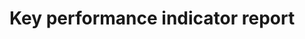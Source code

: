 # Key performance indicator report

<script type="text/javascript" src="https://cdn.bokeh.org/bokeh/release/bokeh-2.4.3.min.js"></script>
<script type="text/javascript" src="https://cdn.bokeh.org/bokeh/release/bokeh-tables-2.4.3.min.js"></script>

  <script type="text/javascript">
        (function() {
  const fn = function() {
    Bokeh.safely(function() {
      (function(root) {
        function embed_document(root) {
        const docs_json = '{"80edae9f-e5d0-48ba-b1c7-5a335d068b10":{"defs":[],"roots":{"references":[{"attributes":{"editor":{"id":"4151"},"field":"low","formatter":{"id":"4150"},"title":"Min"},"id":"3938","type":"TableColumn"},{"attributes":{"start":0},"id":"3947","type":"DataRange1d"},{"attributes":{},"id":"3949","type":"CategoricalScale"},{"attributes":{},"id":"3954","type":"CategoricalTicker"},{"attributes":{"editor":{"id":"4157"},"field":"std_dev","formatter":{"id":"4156"},"title":"Std. Dev."},"id":"3941","type":"TableColumn"},{"attributes":{},"id":"4158","type":"UnionRenderers"},{"attributes":{"factors":[["rmw_cyclonedds_cpp","autoware_default_cbg"],["rmw_cyclonedds_cpp","autoware_default_multithreaded"],["rmw_cyclonedds_cpp","autoware_default_prioritized"],["rmw_cyclonedds_cpp","autoware_default_singlethreaded"],["rmw_cyclonedds_cpp","autoware_default_staticsinglethreaded"]],"range_padding":0.1},"id":"3942","type":"FactorRange"},{"attributes":{},"id":"4159","type":"Selection"},{"attributes":{"line_alpha":{"value":0.1},"line_width":{"value":2},"x0":{"field":"x"},"x1":{"field":"x"},"y0":{"field":"box_top"},"y1":{"field":"high"}},"id":"3982","type":"Segment"},{"attributes":{},"id":"4157","type":"StringEditor"},{"attributes":{"fill_color":{"field":"x","transform":{"id":"3932"}},"line_width":{"value":2},"marker":{"value":"dash"},"size":{"value":25},"x":{"field":"x"},"y":{"field":"low"}},"id":"3999","type":"Scatter"},{"attributes":{},"id":"4156","type":"StringFormatter"},{"attributes":{"line_width":{"value":2},"x0":{"field":"x"},"x1":{"field":"x"},"y0":{"field":"box_bottom"},"y1":{"field":"low"}},"id":"4111","type":"Segment"},{"attributes":{"tools":[{"id":"4096"},{"id":"4097"},{"id":"4098"},{"id":"4099"},{"id":"4100"},{"id":"4101"},{"id":"4140"}]},"id":"4103","type":"Toolbar"},{"attributes":{"fill_alpha":{"value":0.2},"fill_color":{"field":"x","transform":{"id":"3932"}},"hatch_alpha":{"value":0.2},"line_alpha":{"value":0.2},"line_width":{"value":2},"marker":{"value":"dash"},"size":{"value":25},"x":{"field":"x"},"y":{"field":"low"}},"id":"4001","type":"Scatter"},{"attributes":{"fill_alpha":{"value":0.1},"fill_color":{"field":"x","transform":{"id":"3932"}},"hatch_alpha":{"value":0.1},"line_alpha":{"value":0.1},"line_width":{"value":2},"marker":{"value":"dash"},"size":{"value":25},"x":{"field":"x"},"y":{"field":"low"}},"id":"4000","type":"Scatter"},{"attributes":{"data":{"box_bottom":{"__ndarray__":"AAAAAAAAAAAAAAAAAAAAAAAAAAAAAAAAMzMzMzMz07+amZmZmZm5vw==","dtype":"float64","order":"little","shape":[5]},"box_top":{"__ndarray__":"AAAAAAAAAAAAAAAAAAAAAAAAAAAAAAAAMzMzMzMz4z+amZmZmZm5Pw==","dtype":"float64","order":"little","shape":[5]},"exe":["autoware_default_cbg","autoware_default_multithreaded","autoware_default_prioritized","autoware_default_singlethreaded","autoware_default_staticsinglethreaded"],"high":{"__ndarray__":"AAAAAAAAAAAAAAAAAAAAAAAAAAAAAAAAAAAAAAAACEAAAAAAAADwPw==","dtype":"float64","order":"little","shape":[5]},"index":[1,7,13,10,4],"low":{"__ndarray__":"AAAAAAAAAAAAAAAAAAAAAAAAAAAAAAAAAAAAAAAAAAAAAAAAAAAAAA==","dtype":"float64","order":"little","shape":[5]},"mean":{"__ndarray__":"AAAAAAAAAAAAAAAAAAAAAAAAAAAAAAAAmpmZmZmZyT8AAAAAAAAAAA==","dtype":"float64","order":"little","shape":[5]},"rmw":["rmw_cyclonedds_cpp","rmw_cyclonedds_cpp","rmw_cyclonedds_cpp","rmw_cyclonedds_cpp","rmw_cyclonedds_cpp"],"std_dev":{"__ndarray__":"AAAAAAAAAAAAAAAAAAAAAAAAAAAAAAAAAAAAAAAA4D+amZmZmZm5Pw==","dtype":"float64","order":"little","shape":[5]},"type":["dropped","dropped","dropped","dropped","dropped"]},"selected":{"id":"4221"},"selection_policy":{"id":"4220"}},"id":"4074","type":"ColumnDataSource"},{"attributes":{},"id":"4154","type":"StringFormatter"},{"attributes":{"line_width":{"value":2},"x0":{"field":"x"},"x1":{"field":"x"},"y0":{"field":"box_top"},"y1":{"field":"high"}},"id":"3981","type":"Segment"},{"attributes":{},"id":"4155","type":"StringEditor"},{"attributes":{},"id":"4100","type":"ResetTool"},{"attributes":{"bottom_units":"screen","coordinates":null,"fill_alpha":0.5,"fill_color":"lightgrey","group":null,"left_units":"screen","level":"overlay","line_alpha":1.0,"line_color":"black","line_dash":[4,4],"line_width":2,"right_units":"screen","syncable":false,"top_units":"screen"},"id":"3966","type":"BoxAnnotation"},{"attributes":{"below":[{"id":"4089"}],"center":[{"id":"4091"},{"id":"4095"}],"height":800,"left":[{"id":"4092"}],"margin":[10,10,10,10],"renderers":[{"id":"4114"},{"id":"4120"},{"id":"4126"},{"id":"4132"},{"id":"4138"}],"sizing_mode":"scale_width","title":{"id":"4080"},"toolbar":{"id":"4103"},"width":1600,"x_range":{"id":"4078"},"x_scale":{"id":"4085"},"y_range":{"id":"4083"},"y_scale":{"id":"4087"}},"id":"4079","subtype":"Figure","type":"Plot"},{"attributes":{},"id":"3964","type":"ResetTool"},{"attributes":{"bottom_units":"screen","coordinates":null,"fill_alpha":0.5,"fill_color":"lightgrey","group":null,"left_units":"screen","level":"overlay","line_alpha":1.0,"line_color":"black","line_dash":[4,4],"line_width":2,"right_units":"screen","syncable":false,"top_units":"screen"},"id":"4102","type":"BoxAnnotation"},{"attributes":{},"id":"4152","type":"StringFormatter"},{"attributes":{},"id":"3960","type":"PanTool"},{"attributes":{"overlay":{"id":"3966"}},"id":"3962","type":"BoxZoomTool"},{"attributes":{},"id":"4151","type":"StringEditor"},{"attributes":{},"id":"3963","type":"SaveTool"},{"attributes":{},"id":"3965","type":"HelpTool"},{"attributes":{},"id":"4153","type":"StringEditor"},{"attributes":{},"id":"4182","type":"Selection"},{"attributes":{"axis_label":"Latency (ms)","axis_label_text_font_size":"20px","coordinates":null,"formatter":{"id":"4176"},"group":null,"major_label_policy":{"id":"4177"},"major_label_text_font_size":"14px","ticker":{"id":"3957"}},"id":"3956","type":"LinearAxis"},{"attributes":{},"id":"4101","type":"HelpTool"},{"attributes":{},"id":"3957","type":"BasicTicker"},{"attributes":{},"id":"4099","type":"SaveTool"},{"attributes":{"line_alpha":{"value":0.1},"line_width":{"value":2},"x0":{"field":"x"},"x1":{"field":"x"},"y0":{"field":"box_bottom"},"y1":{"field":"low"}},"id":"3976","type":"Segment"},{"attributes":{"coordinates":null,"group":null,"text":"Latency Summary 120s [FrontLidarDriver/RearLidarDriver -&gt; ObjectCollisionEstimator]","text_font_size":"22px"},"id":"3944","type":"Title"},{"attributes":{},"id":"4096","type":"PanTool"},{"attributes":{},"id":"3961","type":"WheelZoomTool"},{"attributes":{},"id":"4150","type":"StringFormatter"},{"attributes":{"axis":{"id":"3956"},"coordinates":null,"dimension":1,"group":null,"ticker":null},"id":"3959","type":"Grid"},{"attributes":{"axis":{"id":"3953"},"coordinates":null,"group":null,"ticker":null},"id":"3955","type":"Grid"},{"attributes":{},"id":"4149","type":"StringEditor"},{"attributes":{"editor":{"id":"4155"},"field":"high","formatter":{"id":"4154"},"title":"Max"},"id":"3940","type":"TableColumn"},{"attributes":{},"id":"3951","type":"LinearScale"},{"attributes":{},"id":"4181","type":"UnionRenderers"},{"attributes":{"overlay":{"id":"4102"}},"id":"4098","type":"BoxZoomTool"},{"attributes":{"axis":{"id":"4092"},"coordinates":null,"dimension":1,"group":null,"ticker":null},"id":"4095","type":"Grid"},{"attributes":{"line_width":{"value":2},"x0":{"field":"x"},"x1":{"field":"x"},"y0":{"field":"box_bottom"},"y1":{"field":"low"}},"id":"3975","type":"Segment"},{"attributes":{},"id":"4093","type":"BasicTicker"},{"attributes":{"axis_label":"Executors (with RMW)","axis_label_text_font_size":"20px","coordinates":null,"formatter":{"id":"4179"},"group":null,"group_text_font_size":"15px","major_label_orientation":0.19634954084936207,"major_label_policy":{"id":"4180"},"major_label_text_font_size":"14px","ticker":{"id":"3954"}},"id":"3953","type":"CategoricalAxis"},{"attributes":{"axis_label":"Period (ms)","axis_label_text_font_size":"20px","coordinates":null,"formatter":{"id":"4396"},"group":null,"major_label_policy":{"id":"4397"},"major_label_text_font_size":"14px","ticker":{"id":"4093"}},"id":"4092","type":"LinearAxis"},{"attributes":{},"id":"4147","type":"StringEditor"},{"attributes":{"editor":{"id":"4149"},"field":"rmw","formatter":{"id":"4148"},"title":"RMW"},"id":"3937","type":"TableColumn"},{"attributes":{"editor":{"id":"4153"},"field":"mean","formatter":{"id":"4152"},"title":"Mean"},"id":"3939","type":"TableColumn"},{"attributes":{"bottom":{"field":"box_bottom"},"fill_color":{"field":"x","transform":{"id":"3932"}},"top":{"field":"box_top"},"width":{"value":0.2},"x":{"field":"x"}},"id":"3987","type":"VBar"},{"attributes":{},"id":"4148","type":"StringFormatter"},{"attributes":{"coordinates":null,"data_source":{"id":"3933"},"glyph":{"id":"3975"},"group":null,"hover_glyph":null,"muted_glyph":{"id":"3977"},"nonselection_glyph":{"id":"3976"},"view":{"id":"3979"}},"id":"3978","type":"GlyphRenderer"},{"attributes":{},"id":"4087","type":"LinearScale"},{"attributes":{"axis":{"id":"4089"},"coordinates":null,"group":null,"ticker":null},"id":"4091","type":"Grid"},{"attributes":{"coordinates":null,"group":null,"text":"Behavior Planner Jitter Summary 120s","text_font_size":"22px"},"id":"4080","type":"Title"},{"attributes":{"tools":[{"id":"3960"},{"id":"3961"},{"id":"3962"},{"id":"3963"},{"id":"3964"},{"id":"3965"},{"id":"4004"}]},"id":"3967","type":"Toolbar"},{"attributes":{},"id":"4097","type":"WheelZoomTool"},{"attributes":{},"id":"4146","type":"StringFormatter"},{"attributes":{"line_alpha":{"value":0.2},"line_width":{"value":2},"x0":{"field":"x"},"x1":{"field":"x"},"y0":{"field":"box_bottom"},"y1":{"field":"low"}},"id":"3977","type":"Segment"},{"attributes":{"coordinates":null,"data_source":{"id":"3933"},"glyph":{"id":"3993"},"group":null,"hover_glyph":null,"muted_glyph":{"id":"3995"},"nonselection_glyph":{"id":"3994"},"view":{"id":"3997"}},"id":"3996","type":"GlyphRenderer"},{"attributes":{"source":{"id":"3933"}},"id":"3979","type":"CDSView"},{"attributes":{"coordinates":null,"data_source":{"id":"3933"},"glyph":{"id":"3981"},"group":null,"hover_glyph":null,"muted_glyph":{"id":"3983"},"nonselection_glyph":{"id":"3982"},"view":{"id":"3985"}},"id":"3984","type":"GlyphRenderer"},{"attributes":{"bottom":{"field":"box_bottom"},"fill_alpha":{"value":0.1},"fill_color":{"field":"x","transform":{"id":"3932"}},"hatch_alpha":{"value":0.1},"line_alpha":{"value":0.1},"top":{"field":"box_top"},"width":{"value":0.2},"x":{"field":"x"}},"id":"3988","type":"VBar"},{"attributes":{},"id":"4090","type":"CategoricalTicker"},{"attributes":{"bottom":{"field":"box_bottom"},"fill_alpha":{"value":0.2},"fill_color":{"field":"x","transform":{"id":"3932"}},"hatch_alpha":{"value":0.2},"line_alpha":{"value":0.2},"top":{"field":"box_top"},"width":{"value":0.2},"x":{"field":"x"}},"id":"3989","type":"VBar"},{"attributes":{"start":0},"id":"4083","type":"DataRange1d"},{"attributes":{"fill_alpha":{"value":0.2},"fill_color":{"field":"x","transform":{"id":"3932"}},"hatch_alpha":{"value":0.2},"line_alpha":{"value":0.2},"line_width":{"value":2},"marker":{"value":"dash"},"size":{"value":25},"x":{"field":"x"},"y":{"field":"high"}},"id":"3995","type":"Scatter"},{"attributes":{"fill_color":{"field":"x","transform":{"id":"3932"}},"line_width":{"value":2},"marker":{"value":"dash"},"size":{"value":25},"x":{"field":"x"},"y":{"field":"low"}},"id":"4135","type":"Scatter"},{"attributes":{"source":{"id":"3933"}},"id":"3985","type":"CDSView"},{"attributes":{"axis_label":"Executors (with RMW)","axis_label_text_font_size":"20px","coordinates":null,"formatter":{"id":"4399"},"group":null,"group_text_font_size":"15px","major_label_orientation":0.19634954084936207,"major_label_policy":{"id":"4400"},"major_label_text_font_size":"14px","ticker":{"id":"4090"}},"id":"4089","type":"CategoricalAxis"},{"attributes":{"line_alpha":{"value":0.2},"line_width":{"value":2},"x0":{"field":"x"},"x1":{"field":"x"},"y0":{"field":"box_top"},"y1":{"field":"high"}},"id":"3983","type":"Segment"},{"attributes":{"coordinates":null,"data_source":{"id":"3933"},"glyph":{"id":"3987"},"group":null,"hover_glyph":null,"muted_glyph":{"id":"3989"},"nonselection_glyph":{"id":"3988"},"view":{"id":"3991"}},"id":"3990","type":"GlyphRenderer"},{"attributes":{},"id":"4085","type":"CategoricalScale"},{"attributes":{"source":{"id":"3933"}},"id":"3997","type":"CDSView"},{"attributes":{"factors":[["rmw_cyclonedds_cpp","autoware_default_cbg"],["rmw_cyclonedds_cpp","autoware_default_multithreaded"],["rmw_cyclonedds_cpp","autoware_default_prioritized"],["rmw_cyclonedds_cpp","autoware_default_singlethreaded"],["rmw_cyclonedds_cpp","autoware_default_staticsinglethreaded"]],"range_padding":0.1},"id":"4078","type":"FactorRange"},{"attributes":{"source":{"id":"3933"}},"id":"3991","type":"CDSView"},{"attributes":{"fill_alpha":{"value":0.1},"fill_color":{"field":"x","transform":{"id":"3932"}},"hatch_alpha":{"value":0.1},"line_alpha":{"value":0.1},"line_width":{"value":2},"marker":{"value":"dash"},"size":{"value":25},"x":{"field":"x"},"y":{"field":"high"}},"id":"3994","type":"Scatter"},{"attributes":{"bottom":{"field":"box_bottom"},"fill_color":{"field":"x","transform":{"id":"3932"}},"top":{"field":"box_top"},"width":{"value":0.2},"x":{"field":"x"}},"id":"4055","type":"VBar"},{"attributes":{"fill_color":{"field":"x","transform":{"id":"3932"}},"line_width":{"value":2},"marker":{"value":"dash"},"size":{"value":25},"x":{"field":"x"},"y":{"field":"high"}},"id":"3993","type":"Scatter"},{"attributes":{"data":{"box_bottom":{"__ndarray__":"zczMzMxMPEBzaJHtfO9BQFK4HoXrsTtAkxgEVg6Ja0BU46WbxJBhQA==","dtype":"float64","order":"little","shape":[5]},"box_top":{"__ndarray__":"ObTIdr7/SEAhsHJokQ1WQFK4HoXrkUBASgwCK4dUckAX2c73U6toQA==","dtype":"float64","order":"little","shape":[5]},"exe":["autoware_default_cbg","autoware_default_multithreaded","autoware_default_prioritized","autoware_default_singlethreaded","autoware_default_staticsinglethreaded"],"high":{"__ndarray__":"JzEIrBwCVEBzaJHtfOtnQAaBlUOLDEZAIbByaJEJdkBeukkMAuNwQA==","dtype":"float64","order":"little","shape":[5]},"index":[0,6,12,9,3],"low":{"__ndarray__":"ppvEILBSN0D+1HjpJnE5QCcxCKwcGjdA46WbxCBIWUCsHFpkO0dZQA==","dtype":"float64","order":"little","shape":[5]},"mean":{"__ndarray__":"UI2XbhKTQ0BMN4lBYAVPQJhuEoPAaj5ASgwCK4cMcEA1XrpJDB5lQA==","dtype":"float64","order":"little","shape":[5]},"rmw":["rmw_cyclonedds_cpp","rmw_cyclonedds_cpp","rmw_cyclonedds_cpp","rmw_cyclonedds_cpp","rmw_cyclonedds_cpp"],"std_dev":{"__ndarray__":"ppvEILCyJUCyne+nxis6QGIQWDm0yAVAAAAAAABAQkAK16NwPWo8QA==","dtype":"float64","order":"little","shape":[5]},"type":["latency","latency","latency","latency","latency"]},"selected":{"id":"4159"},"selection_policy":{"id":"4158"}},"id":"4006","type":"ColumnDataSource"},{"attributes":{"coordinates":null,"data_source":{"id":"3933"},"glyph":{"id":"3999"},"group":null,"hover_glyph":null,"muted_glyph":{"id":"4001"},"nonselection_glyph":{"id":"4000"},"view":{"id":"4003"}},"id":"4002","type":"GlyphRenderer"},{"attributes":{"source":{"id":"3933"}},"id":"4003","type":"CDSView"},{"attributes":{"callback":null,"tooltips":[["Benchmark","@{exe} [@{rmw}]"],["Average Latency (ms)","@{mean}{0.00}"],["Minimum Latency (ms)","@{low}{0.00}"],["Maximum Latency (ms)","@{high}{0.00}"]]},"id":"4004","type":"HoverTool"},{"attributes":{"autosize_mode":"fit_viewport","columns":[{"id":"3936"},{"id":"3937"},{"id":"3938"},{"id":"3939"},{"id":"3940"},{"id":"3941"}],"height":250,"margin":[0,10,10,10],"source":{"id":"4142"},"view":{"id":"4145"},"width":1250},"id":"4143","type":"DataTable"},{"attributes":{"line_alpha":{"value":0.1},"line_width":{"value":2},"x0":{"field":"x"},"x1":{"field":"x"},"y0":{"field":"box_top"},"y1":{"field":"high"}},"id":"4050","type":"Segment"},{"attributes":{"autosize_mode":"fit_viewport","columns":[{"id":"3936"},{"id":"3937"},{"id":"3938"},{"id":"3939"},{"id":"3940"},{"id":"3941"}],"height":250,"margin":[0,10,10,10],"source":{"id":"4006"},"view":{"id":"4009"},"width":1250},"id":"4007","type":"DataTable"},{"attributes":{"axis_label":"Dropped Messages","axis_label_text_font_size":"20px","coordinates":null,"formatter":{"id":"4262"},"group":null,"major_label_policy":{"id":"4263"},"major_label_text_font_size":"14px","ticker":{"id":"4025"}},"id":"4024","type":"LinearAxis"},{"attributes":{},"id":"4262","type":"BasicTickFormatter"},{"attributes":{"line_alpha":{"value":0.1},"line_width":{"value":2},"x0":{"field":"x"},"x1":{"field":"x"},"y0":{"field":"box_top"},"y1":{"field":"high"}},"id":"4118","type":"Segment"},{"attributes":{"line_alpha":{"value":0.1},"line_width":{"value":2},"x0":{"field":"x"},"x1":{"field":"x"},"y0":{"field":"box_bottom"},"y1":{"field":"low"}},"id":"4044","type":"Segment"},{"attributes":{"source":{"id":"4074"}},"id":"4077","type":"CDSView"},{"attributes":{"axis":{"id":"4024"},"coordinates":null,"dimension":1,"group":null,"ticker":null},"id":"4027","type":"Grid"},{"attributes":{},"id":"4263","type":"AllLabels"},{"attributes":{},"id":"4180","type":"AllLabels"},{"attributes":{},"id":"4265","type":"CategoricalTickFormatter"},{"attributes":{"line_width":{"value":2},"x0":{"field":"x"},"x1":{"field":"x"},"y0":{"field":"box_top"},"y1":{"field":"high"}},"id":"4117","type":"Segment"},{"attributes":{},"id":"4266","type":"AllLabels"},{"attributes":{"line_alpha":{"value":0.1},"line_width":{"value":2},"x0":{"field":"x"},"x1":{"field":"x"},"y0":{"field":"box_bottom"},"y1":{"field":"low"}},"id":"4112","type":"Segment"},{"attributes":{"bottom":{"field":"box_bottom"},"fill_color":{"field":"x","transform":{"id":"3932"}},"top":{"field":"box_top"},"width":{"value":0.2},"x":{"field":"x"}},"id":"4123","type":"VBar"},{"attributes":{"coordinates":null,"data_source":{"id":"3934"},"glyph":{"id":"4043"},"group":null,"hover_glyph":null,"muted_glyph":{"id":"4045"},"nonselection_glyph":{"id":"4044"},"view":{"id":"4047"}},"id":"4046","type":"GlyphRenderer"},{"attributes":{"coordinates":null,"data_source":{"id":"3935"},"glyph":{"id":"4111"},"group":null,"hover_glyph":null,"muted_glyph":{"id":"4113"},"nonselection_glyph":{"id":"4112"},"view":{"id":"4115"}},"id":"4114","type":"GlyphRenderer"},{"attributes":{"below":[{"id":"3953"}],"center":[{"id":"3955"},{"id":"3959"}],"height":800,"left":[{"id":"3956"}],"margin":[10,10,10,10],"renderers":[{"id":"3978"},{"id":"3984"},{"id":"3990"},{"id":"3996"},{"id":"4002"}],"sizing_mode":"scale_width","title":{"id":"3944"},"toolbar":{"id":"3967"},"width":1600,"x_range":{"id":"3942"},"x_scale":{"id":"3949"},"y_range":{"id":"3947"},"y_scale":{"id":"3951"}},"id":"3943","subtype":"Figure","type":"Plot"},{"attributes":{"source":{"id":"3934"}},"id":"4071","type":"CDSView"},{"attributes":{"line_alpha":{"value":0.2},"line_width":{"value":2},"x0":{"field":"x"},"x1":{"field":"x"},"y0":{"field":"box_bottom"},"y1":{"field":"low"}},"id":"4113","type":"Segment"},{"attributes":{"data":{"box_bottom":{"__ndarray__":"04kEU83dWEABh1ClZstXQJrPudv1+FhAdnEbDeBVVUC2hHzQs1VVQA==","dtype":"float64","order":"little","shape":[5]},"box_top":{"__ndarray__":"9Z81P/4hWUD/eK9amTRaQIKKql/pBllAio7k8h9KXUAUHcnlP9hcQA==","dtype":"float64","order":"little","shape":[5]},"exe":["autoware_default_cbg","autoware_default_multithreaded","autoware_default_prioritized","autoware_default_singlethreaded","autoware_default_staticsinglethreaded"],"high":{"__ndarray__":"7nw/NV5CW0DVeOkmMUBfQIPAyqFFFllANV66SQyqY0DsUbgehdtmQA==","dtype":"float64","order":"little","shape":[5]},"index":[2,8,14,11,5],"low":{"__ndarray__":"o5I6AU28VkCKjuTyH3JTQGUZ4lgX41hAoImw4entT0DsL7snD/NQQA==","dtype":"float64","order":"little","shape":[5]},"mean":{"__ndarray__":"5BQdyeX/WEAAAAAAAABZQA4tsp3v/1hAAAAAAABQWUDl0CLb+RZZQA==","dtype":"float64","order":"little","shape":[5]},"rmw":["rmw_cyclonedds_cpp","rmw_cyclonedds_cpp","rmw_cyclonedds_cpp","rmw_cyclonedds_cpp","rmw_cyclonedds_cpp"],"std_dev":{"__ndarray__":"oIhFDDsM4T/vj/eqlUkTQD3RdeEH57s/VHQkl//QL0B8YTJVMAouQA==","dtype":"float64","order":"little","shape":[5]},"type":["period","period","period","period","period"],"x":[["rmw_cyclonedds_cpp","autoware_default_cbg"],["rmw_cyclonedds_cpp","autoware_default_multithreaded"],["rmw_cyclonedds_cpp","autoware_default_prioritized"],["rmw_cyclonedds_cpp","autoware_default_singlethreaded"],["rmw_cyclonedds_cpp","autoware_default_staticsinglethreaded"]]},"selected":{"id":"4402"},"selection_policy":{"id":"4401"}},"id":"3935","type":"ColumnDataSource"},{"attributes":{"callback":null,"tooltips":[["Benchmark","@{exe} [@{rmw}]"],["Average Period (ms)","@{mean}{0.00}"],["Minimum Period (ms)","@{low}{0.00}"],["Maximum Period (ms)","@{high}{0.00}"]]},"id":"4140","type":"HoverTool"},{"attributes":{"data":{"box_bottom":{"__ndarray__":"BhIUP8ZMPEA6I0p7g+9BQO89XHLcsTtAn14pyxCJa0DwhclUwZBhQA==","dtype":"float64","order":"little","shape":[5]},"box_top":{"__ndarray__":"nRGlvcH/SEDoaiv2lw1WQL06x4DskUBARWlv8IVUckB6Nqs+V6toQA==","dtype":"float64","order":"little","shape":[5]},"exe":["autoware_default_cbg","autoware_default_multithreaded","autoware_default_prioritized","autoware_default_singlethreaded","autoware_default_staticsinglethreaded"],"high":{"__ndarray__":"JzEIrBwCVEBzaJHtfOtnQD/G3LWEDEZAIbByaJEJdkBeukkMAuNwQA==","dtype":"float64","order":"little","shape":[5]},"index":[0,6,12,9,3],"low":{"__ndarray__":"irDh6ZVSN0BwXwfOGXE5QGB2Tx4WGjdA46WbxCBIWUCsHFpkO0dZQA==","dtype":"float64","order":"little","shape":[5]},"mean":{"__ndarray__":"UI2XbhKTQ0CFfNCzWQVPQLRZ9bnaaj5ASgwCK4cMcEA1XrpJDB5lQA==","dtype":"float64","order":"little","shape":[5]},"rmw":["rmw_cyclonedds_cpp","rmw_cyclonedds_cpp","rmw_cyclonedds_cpp","rmw_cyclonedds_cpp","rmw_cyclonedds_cpp"],"std_dev":{"__ndarray__":"NBE2PL2yJUCWsgxxrCs6QCveyDzyxwVA1edqK/Y/QkAnwoanV2o8QA==","dtype":"float64","order":"little","shape":[5]},"type":["latency","latency","latency","latency","latency"],"x":[["rmw_cyclonedds_cpp","autoware_default_cbg"],["rmw_cyclonedds_cpp","autoware_default_multithreaded"],["rmw_cyclonedds_cpp","autoware_default_prioritized"],["rmw_cyclonedds_cpp","autoware_default_singlethreaded"],["rmw_cyclonedds_cpp","autoware_default_staticsinglethreaded"]]},"selected":{"id":"4182"},"selection_policy":{"id":"4181"}},"id":"3933","type":"ColumnDataSource"},{"attributes":{},"id":"4029","type":"WheelZoomTool"},{"attributes":{},"id":"4267","type":"UnionRenderers"},{"attributes":{"source":{"id":"3935"}},"id":"4115","type":"CDSView"},{"attributes":{"source":{"id":"4142"}},"id":"4145","type":"CDSView"},{"attributes":{},"id":"4396","type":"BasicTickFormatter"},{"attributes":{},"id":"4268","type":"Selection"},{"attributes":{"line_width":{"value":2},"x0":{"field":"x"},"x1":{"field":"x"},"y0":{"field":"box_top"},"y1":{"field":"high"}},"id":"4049","type":"Segment"},{"attributes":{"coordinates":null,"data_source":{"id":"3935"},"glyph":{"id":"4117"},"group":null,"hover_glyph":null,"muted_glyph":{"id":"4119"},"nonselection_glyph":{"id":"4118"},"view":{"id":"4121"}},"id":"4120","type":"GlyphRenderer"},{"attributes":{"bottom":{"field":"box_bottom"},"fill_alpha":{"value":0.1},"fill_color":{"field":"x","transform":{"id":"3932"}},"hatch_alpha":{"value":0.1},"line_alpha":{"value":0.1},"top":{"field":"box_top"},"width":{"value":0.2},"x":{"field":"x"}},"id":"4124","type":"VBar"},{"attributes":{"source":{"id":"4006"}},"id":"4009","type":"CDSView"},{"attributes":{"editor":{"id":"4147"},"field":"exe","formatter":{"id":"4146"},"title":"Benchmark"},"id":"3936","type":"TableColumn"},{"attributes":{},"id":"4397","type":"AllLabels"},{"attributes":{},"id":"4017","type":"CategoricalScale"},{"attributes":{"bottom_units":"screen","coordinates":null,"fill_alpha":0.5,"fill_color":"lightgrey","group":null,"left_units":"screen","level":"overlay","line_alpha":1.0,"line_color":"black","line_dash":[4,4],"line_width":2,"right_units":"screen","syncable":false,"top_units":"screen"},"id":"4034","type":"BoxAnnotation"},{"attributes":{},"id":"4031","type":"SaveTool"},{"attributes":{"source":{"id":"3935"}},"id":"4121","type":"CDSView"},{"attributes":{},"id":"4032","type":"ResetTool"},{"attributes":{"line_alpha":{"value":0.2},"line_width":{"value":2},"x0":{"field":"x"},"x1":{"field":"x"},"y0":{"field":"box_top"},"y1":{"field":"high"}},"id":"4119","type":"Segment"},{"attributes":{},"id":"4399","type":"CategoricalTickFormatter"},{"attributes":{"callback":null,"tooltips":[["Benchmark","@{exe} [@{rmw}]"],["Average Dropped Messages","@{mean}{0.00}"],["Minimum Dropped Messages","@{low}{0.00}"],["Maximum Dropped Messages","@{high}{0.00}"]]},"id":"4072","type":"HoverTool"},{"attributes":{},"id":"4220","type":"UnionRenderers"},{"attributes":{},"id":"4028","type":"PanTool"},{"attributes":{"overlay":{"id":"4034"}},"id":"4030","type":"BoxZoomTool"},{"attributes":{},"id":"4400","type":"AllLabels"},{"attributes":{"coordinates":null,"data_source":{"id":"3935"},"glyph":{"id":"4129"},"group":null,"hover_glyph":null,"muted_glyph":{"id":"4131"},"nonselection_glyph":{"id":"4130"},"view":{"id":"4133"}},"id":"4132","type":"GlyphRenderer"},{"attributes":{"bottom":{"field":"box_bottom"},"fill_alpha":{"value":0.2},"fill_color":{"field":"x","transform":{"id":"3932"}},"hatch_alpha":{"value":0.2},"line_alpha":{"value":0.2},"top":{"field":"box_top"},"width":{"value":0.2},"x":{"field":"x"}},"id":"4125","type":"VBar"},{"attributes":{},"id":"4221","type":"Selection"},{"attributes":{"coordinates":null,"data_source":{"id":"3935"},"glyph":{"id":"4123"},"group":null,"hover_glyph":null,"muted_glyph":{"id":"4125"},"nonselection_glyph":{"id":"4124"},"view":{"id":"4127"}},"id":"4126","type":"GlyphRenderer"},{"attributes":{},"id":"4033","type":"HelpTool"},{"attributes":{"source":{"id":"3935"}},"id":"4139","type":"CDSView"},{"attributes":{"source":{"id":"3935"}},"id":"4127","type":"CDSView"},{"attributes":{"tools":[{"id":"4028"},{"id":"4029"},{"id":"4030"},{"id":"4031"},{"id":"4032"},{"id":"4033"},{"id":"4072"}]},"id":"4035","type":"Toolbar"},{"attributes":{},"id":"4022","type":"CategoricalTicker"},{"attributes":{},"id":"4177","type":"AllLabels"},{"attributes":{"line_alpha":{"value":0.2},"line_width":{"value":2},"x0":{"field":"x"},"x1":{"field":"x"},"y0":{"field":"box_bottom"},"y1":{"field":"low"}},"id":"4045","type":"Segment"},{"attributes":{"coordinates":null,"group":null,"text":"Dropped Messages Summary 120s [FrontLidarDriver/RearLidarDriver -&gt; ObjectCollisionEstimator]","text_font_size":"22px"},"id":"4012","type":"Title"},{"attributes":{"data":{"box_bottom":{"__ndarray__":"AAAAAAAAAAAAAAAAAAAAAAAAAAAAAAAAPPGcLSC00r/IXBlUG5y8vw==","dtype":"float64","order":"little","shape":[5]},"box_top":{"__ndarray__":"AAAAAAAAAAAAAAAAAAAAAAAAAAAAAAAAzbBR1m8m5D8Eq+rld5rCPw==","dtype":"float64","order":"little","shape":[5]},"exe":["autoware_default_cbg","autoware_default_multithreaded","autoware_default_prioritized","autoware_default_singlethreaded","autoware_default_staticsinglethreaded"],"high":{"__ndarray__":"AAAAAAAAAAAAAAAAAAAAAAAAAAAAAAAAAAAAAAAACEAAAAAAAADwPw==","dtype":"float64","order":"little","shape":[5]},"index":[1,7,13,10,4],"low":{"__ndarray__":"AAAAAAAAAAAAAAAAAAAAAAAAAAAAAAAAAAAAAAAAAAAAAAAAAAAAAA==","dtype":"float64","order":"little","shape":[5]},"mean":{"__ndarray__":"AAAAAAAAAAAAAAAAAAAAAAAAAAAAAAAAXXAGf7+YxT+A8nfvqDGRPw==","dtype":"float64","order":"little","shape":[5]},"rmw":["rmw_cyclonedds_cpp","rmw_cyclonedds_cpp","rmw_cyclonedds_cpp","rmw_cyclonedds_cpp","rmw_cyclonedds_cpp"],"std_dev":{"__ndarray__":"AAAAAAAAAAAAAAAAAAAAAAAAAAAAAAAAaykg7X+A3T+0rPvHQnTAPw==","dtype":"float64","order":"little","shape":[5]},"type":["dropped","dropped","dropped","dropped","dropped"],"x":[["rmw_cyclonedds_cpp","autoware_default_cbg"],["rmw_cyclonedds_cpp","autoware_default_multithreaded"],["rmw_cyclonedds_cpp","autoware_default_prioritized"],["rmw_cyclonedds_cpp","autoware_default_singlethreaded"],["rmw_cyclonedds_cpp","autoware_default_staticsinglethreaded"]]},"selected":{"id":"4268"},"selection_policy":{"id":"4267"}},"id":"3934","type":"ColumnDataSource"},{"attributes":{"fill_alpha":{"value":0.1},"fill_color":{"field":"x","transform":{"id":"3932"}},"hatch_alpha":{"value":0.1},"line_alpha":{"value":0.1},"line_width":{"value":2},"marker":{"value":"dash"},"size":{"value":25},"x":{"field":"x"},"y":{"field":"high"}},"id":"4130","type":"Scatter"},{"attributes":{"source":{"id":"3934"}},"id":"4047","type":"CDSView"},{"attributes":{"fill_color":{"field":"x","transform":{"id":"3932"}},"line_width":{"value":2},"marker":{"value":"dash"},"size":{"value":25},"x":{"field":"x"},"y":{"field":"high"}},"id":"4129","type":"Scatter"},{"attributes":{},"id":"4401","type":"UnionRenderers"},{"attributes":{"coordinates":null,"data_source":{"id":"3934"},"glyph":{"id":"4049"},"group":null,"hover_glyph":null,"muted_glyph":{"id":"4051"},"nonselection_glyph":{"id":"4050"},"view":{"id":"4053"}},"id":"4052","type":"GlyphRenderer"},{"attributes":{"bottom":{"field":"box_bottom"},"fill_alpha":{"value":0.1},"fill_color":{"field":"x","transform":{"id":"3932"}},"hatch_alpha":{"value":0.1},"line_alpha":{"value":0.1},"top":{"field":"box_top"},"width":{"value":0.2},"x":{"field":"x"}},"id":"4056","type":"VBar"},{"attributes":{},"id":"4176","type":"BasicTickFormatter"},{"attributes":{"fill_alpha":{"value":0.2},"fill_color":{"field":"x","transform":{"id":"3932"}},"hatch_alpha":{"value":0.2},"line_alpha":{"value":0.2},"line_width":{"value":2},"marker":{"value":"dash"},"size":{"value":25},"x":{"field":"x"},"y":{"field":"high"}},"id":"4131","type":"Scatter"},{"attributes":{},"id":"4402","type":"Selection"},{"attributes":{"fill_alpha":{"value":0.2},"fill_color":{"field":"x","transform":{"id":"3932"}},"hatch_alpha":{"value":0.2},"line_alpha":{"value":0.2},"line_width":{"value":2},"marker":{"value":"dash"},"size":{"value":25},"x":{"field":"x"},"y":{"field":"low"}},"id":"4069","type":"Scatter"},{"attributes":{"below":[{"id":"4021"}],"center":[{"id":"4023"},{"id":"4027"}],"height":800,"left":[{"id":"4024"}],"margin":[10,10,10,10],"renderers":[{"id":"4046"},{"id":"4052"},{"id":"4058"},{"id":"4064"},{"id":"4070"}],"sizing_mode":"scale_width","title":{"id":"4012"},"toolbar":{"id":"4035"},"width":1600,"x_range":{"id":"4010"},"x_scale":{"id":"4017"},"y_range":{"id":"4015"},"y_scale":{"id":"4019"}},"id":"4011","subtype":"Figure","type":"Plot"},{"attributes":{"source":{"id":"3934"}},"id":"4053","type":"CDSView"},{"attributes":{"coordinates":null,"data_source":{"id":"3935"},"glyph":{"id":"4135"},"group":null,"hover_glyph":null,"muted_glyph":{"id":"4137"},"nonselection_glyph":{"id":"4136"},"view":{"id":"4139"}},"id":"4138","type":"GlyphRenderer"},{"attributes":{},"id":"4019","type":"LinearScale"},{"attributes":{"line_alpha":{"value":0.2},"line_width":{"value":2},"x0":{"field":"x"},"x1":{"field":"x"},"y0":{"field":"box_top"},"y1":{"field":"high"}},"id":"4051","type":"Segment"},{"attributes":{"coordinates":null,"data_source":{"id":"3934"},"glyph":{"id":"4067"},"group":null,"hover_glyph":null,"muted_glyph":{"id":"4069"},"nonselection_glyph":{"id":"4068"},"view":{"id":"4071"}},"id":"4070","type":"GlyphRenderer"},{"attributes":{"axis_label":"Executors (with RMW)","axis_label_text_font_size":"20px","coordinates":null,"formatter":{"id":"4265"},"group":null,"group_text_font_size":"15px","major_label_orientation":0.19634954084936207,"major_label_policy":{"id":"4266"},"major_label_text_font_size":"14px","ticker":{"id":"4022"}},"id":"4021","type":"CategoricalAxis"},{"attributes":{"coordinates":null,"data_source":{"id":"3934"},"glyph":{"id":"4061"},"group":null,"hover_glyph":null,"muted_glyph":{"id":"4063"},"nonselection_glyph":{"id":"4062"},"view":{"id":"4065"}},"id":"4064","type":"GlyphRenderer"},{"attributes":{"line_width":{"value":2},"x0":{"field":"x"},"x1":{"field":"x"},"y0":{"field":"box_bottom"},"y1":{"field":"low"}},"id":"4043","type":"Segment"},{"attributes":{"data":{"box_bottom":{"__ndarray__":"5/up8dLdWEAIrBxaZMtXQClcj8L1+FhA2c73U+NVVUAEVg4tslVVQA==","dtype":"float64","order":"little","shape":[5]},"box_top":{"__ndarray__":"RIts5/shWUD4U+OlmzRaQPT91HjpBllAJzEIrBxKXUDHSzeJQdhcQA==","dtype":"float64","order":"little","shape":[5]},"exe":["autoware_default_cbg","autoware_default_multithreaded","autoware_default_prioritized","autoware_default_singlethreaded","autoware_default_staticsinglethreaded"],"high":{"__ndarray__":"7nw/NV5CW0DVeOkmMUBfQIPAyqFFFllANV66SQyqY0DsUbgehdtmQA==","dtype":"float64","order":"little","shape":[5]},"index":[2,8,14,11,5],"low":{"__ndarray__":"PzVeukm8VkAnMQisHHJTQFCNl24S41hAy6FFtvPtT0BQjZduEvNQQA==","dtype":"float64","order":"little","shape":[5]},"mean":{"__ndarray__":"HVpkO9//WEAAAAAAAABZQA4tsp3v/1hAAAAAAABQWUDl0CLb+RZZQA==","dtype":"float64","order":"little","shape":[5]},"rmw":["rmw_cyclonedds_cpp","rmw_cyclonedds_cpp","rmw_cyclonedds_cpp","rmw_cyclonedds_cpp","rmw_cyclonedds_cpp"],"std_dev":{"__ndarray__":"dZMYBFYO4T99PzVeukkTQIGVQ4ts57s/N4lBYOXQL0AK16NwPQouQA==","dtype":"float64","order":"little","shape":[5]},"type":["period","period","period","period","period"]},"selected":{"id":"4331"},"selection_policy":{"id":"4330"}},"id":"4142","type":"ColumnDataSource"},{"attributes":{"bottom":{"field":"box_bottom"},"fill_alpha":{"value":0.2},"fill_color":{"field":"x","transform":{"id":"3932"}},"hatch_alpha":{"value":0.2},"line_alpha":{"value":0.2},"top":{"field":"box_top"},"width":{"value":0.2},"x":{"field":"x"}},"id":"4057","type":"VBar"},{"attributes":{},"id":"4330","type":"UnionRenderers"},{"attributes":{"fill_alpha":{"value":0.1},"fill_color":{"field":"x","transform":{"id":"3932"}},"hatch_alpha":{"value":0.1},"line_alpha":{"value":0.1},"line_width":{"value":2},"marker":{"value":"dash"},"size":{"value":25},"x":{"field":"x"},"y":{"field":"low"}},"id":"4136","type":"Scatter"},{"attributes":{},"id":"4179","type":"CategoricalTickFormatter"},{"attributes":{"coordinates":null,"data_source":{"id":"3934"},"glyph":{"id":"4055"},"group":null,"hover_glyph":null,"muted_glyph":{"id":"4057"},"nonselection_glyph":{"id":"4056"},"view":{"id":"4059"}},"id":"4058","type":"GlyphRenderer"},{"attributes":{"fill_alpha":{"value":0.2},"fill_color":{"field":"x","transform":{"id":"3932"}},"hatch_alpha":{"value":0.2},"line_alpha":{"value":0.2},"line_width":{"value":2},"marker":{"value":"dash"},"size":{"value":25},"x":{"field":"x"},"y":{"field":"low"}},"id":"4137","type":"Scatter"},{"attributes":{"fill_alpha":{"value":0.1},"fill_color":{"field":"x","transform":{"id":"3932"}},"hatch_alpha":{"value":0.1},"line_alpha":{"value":0.1},"line_width":{"value":2},"marker":{"value":"dash"},"size":{"value":25},"x":{"field":"x"},"y":{"field":"low"}},"id":"4068","type":"Scatter"},{"attributes":{},"id":"4331","type":"Selection"},{"attributes":{"source":{"id":"3934"}},"id":"4059","type":"CDSView"},{"attributes":{"fill_color":{"field":"x","transform":{"id":"3932"}},"line_width":{"value":2},"marker":{"value":"dash"},"size":{"value":25},"x":{"field":"x"},"y":{"field":"low"}},"id":"4067","type":"Scatter"},{"attributes":{"source":{"id":"3935"}},"id":"4133","type":"CDSView"},{"attributes":{},"id":"4025","type":"BasicTicker"},{"attributes":{"start":0},"id":"4015","type":"DataRange1d"},{"attributes":{"fill_alpha":{"value":0.1},"fill_color":{"field":"x","transform":{"id":"3932"}},"hatch_alpha":{"value":0.1},"line_alpha":{"value":0.1},"line_width":{"value":2},"marker":{"value":"dash"},"size":{"value":25},"x":{"field":"x"},"y":{"field":"high"}},"id":"4062","type":"Scatter"},{"attributes":{"axis":{"id":"4021"},"coordinates":null,"group":null,"ticker":null},"id":"4023","type":"Grid"},{"attributes":{"source":{"id":"3934"}},"id":"4065","type":"CDSView"},{"attributes":{"factors":[["rmw_cyclonedds_cpp","autoware_default_cbg"],["rmw_cyclonedds_cpp","autoware_default_multithreaded"],["rmw_cyclonedds_cpp","autoware_default_prioritized"],["rmw_cyclonedds_cpp","autoware_default_singlethreaded"],["rmw_cyclonedds_cpp","autoware_default_staticsinglethreaded"]],"range_padding":0.1},"id":"4010","type":"FactorRange"},{"attributes":{"fill_color":{"field":"x","transform":{"id":"3932"}},"line_width":{"value":2},"marker":{"value":"dash"},"size":{"value":25},"x":{"field":"x"},"y":{"field":"high"}},"id":"4061","type":"Scatter"},{"attributes":{"autosize_mode":"fit_viewport","columns":[{"id":"3936"},{"id":"3937"},{"id":"3938"},{"id":"3939"},{"id":"3940"},{"id":"3941"}],"height":250,"margin":[0,10,10,10],"source":{"id":"4074"},"view":{"id":"4077"},"width":1250},"id":"4075","type":"DataTable"},{"attributes":{"fill_alpha":{"value":0.2},"fill_color":{"field":"x","transform":{"id":"3932"}},"hatch_alpha":{"value":0.2},"line_alpha":{"value":0.2},"line_width":{"value":2},"marker":{"value":"dash"},"size":{"value":25},"x":{"field":"x"},"y":{"field":"high"}},"id":"4063","type":"Scatter"},{"attributes":{"end":1,"factors":["rmw_cyclonedds_cpp"],"palette":["#00204C"]},"id":"3932","type":"CategoricalColorMapper"}],"root_ids":["4007","3943","4075","4011","4143","4079"]},"title":"Bokeh Application","version":"2.4.3"}}';
        const render_items = [{"docid":"80edae9f-e5d0-48ba-b1c7-5a335d068b10","root_ids":["4007","3943","4075","4011","4143","4079"],"roots":{"3943":"0db80eba-1f9c-47a9-a202-102808c605e6","4007":"6704d1e1-51dd-494c-9189-d7c06dff5787","4011":"fe692d75-59d0-4c78-bc56-4a48ed8ab0ed","4075":"8dbcdf11-184e-41dd-a902-6b95f7cbf640","4079":"0c4c0fd9-8bf2-40a5-972a-85927f8af210","4143":"2b5c5746-4f72-4d76-b0a3-9cae91b483bf"}}];
        root.Bokeh.embed.embed_items(docs_json, render_items);
        }
        if (root.Bokeh !== undefined) {
          embed_document(root);
        } else {
          let attempts = 0;
          const timer = setInterval(function(root) {
            if (root.Bokeh !== undefined) {
              clearInterval(timer);
              embed_document(root);
            } else {
              attempts++;
              if (attempts > 100) {
                clearInterval(timer);
                console.log("Bokeh: ERROR: Unable to run BokehJS code because BokehJS library is missing");
              }
            }
          }, 10, root)
        }
      })(window);
    });
  };
  if (document.readyState != "loading") fn();
  else document.addEventListener("DOMContentLoaded", fn);
})();
</script>


<div class="bk-root" id="6704d1e1-51dd-494c-9189-d7c06dff5787" data-root-id="4007"></div>
<div class="bk-root" id="0db80eba-1f9c-47a9-a202-102808c605e6" data-root-id="3943"></div>

<div class="bk-root" id="8dbcdf11-184e-41dd-a902-6b95f7cbf640" data-root-id="4075"></div>
<div class="bk-root" id="fe692d75-59d0-4c78-bc56-4a48ed8ab0ed" data-root-id="4011"></div>

<div class="bk-root" id="2b5c5746-4f72-4d76-b0a3-9cae91b483bf" data-root-id="4143"></div>
<div class="bk-root" id="0c4c0fd9-8bf2-40a5-972a-85927f8af210" data-root-id="4079"></div>